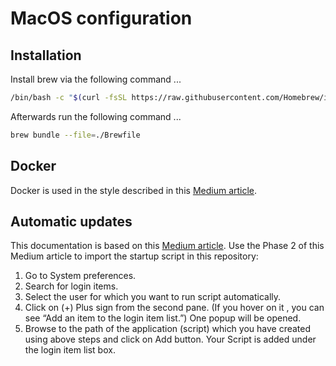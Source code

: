 # MacOS configuration

## Installation

Install brew via the following command ...

```bash
/bin/bash -c "$(curl -fsSL https://raw.githubusercontent.com/Homebrew/install/HEAD/install.sh)"
```

Afterwards run the following command ...

```bash
brew bundle --file=./Brewfile
```

## Docker

Docker is used in the style described in this [Medium article](https://medium.com/@damasamirulkarim/how-i-use-docker-without-docker-desktop-on-macos-df251dae3b81).

## Automatic updates

This documentation is based on this [Medium article](https://truptivbhatt.medium.com/how-to-run-your-shell-script-automatically-after-logging-to-mac-da789bb78d21). Use the Phase 2 of this Medium article to import the startup script in this repository:

1. Go to System preferences.
2. Search for login items.
3. Select the user for which you want to run script automatically.
4. Click on (+) Plus sign from the second pane. (If you hover on it , you can see “Add an item to the login item list.”) One popup will be opened.
5. Browse to the path of the application (script) which you have created using above steps and click on Add button. Your Script is added under the login item list box.